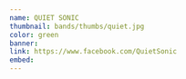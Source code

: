 ```yaml
---
name: QUIET SONIC
thumbnail: bands/thumbs/quiet.jpg
color: green
banner:
link: https://www.facebook.com/QuietSonic
embed:
---
```

